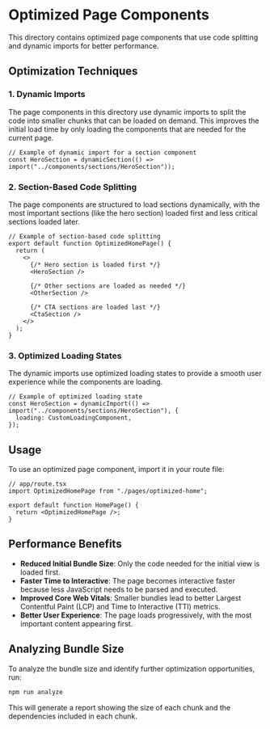 # Optimized Page Components

This directory contains optimized page components that use code splitting and dynamic imports for better performance.

## Optimization Techniques

### 1. Dynamic Imports

The page components in this directory use dynamic imports to split the code into smaller chunks that can be loaded on demand. This improves the initial load time by only loading the components that are needed for the current page.

```tsx
// Example of dynamic import for a section component
const HeroSection = dynamicSection(() => import("../components/sections/HeroSection"));
```

### 2. Section-Based Code Splitting

The page components are structured to load sections dynamically, with the most important sections (like the hero section) loaded first and less critical sections loaded later.

```tsx
// Example of section-based code splitting
export default function OptimizedHomePage() {
  return (
    <>
      {/* Hero section is loaded first */}
      <HeroSection />

      {/* Other sections are loaded as needed */}
      <OtherSection />

      {/* CTA sections are loaded last */}
      <CtaSection />
    </>
  );
}
```

### 3. Optimized Loading States

The dynamic imports use optimized loading states to provide a smooth user experience while the components are loading.

```tsx
// Example of optimized loading state
const HeroSection = dynamicImport(() => import("../components/sections/HeroSection"), {
  loading: CustomLoadingComponent,
});
```

## Usage

To use an optimized page component, import it in your route file:

```tsx
// app/route.tsx
import OptimizedHomePage from "./pages/optimized-home";

export default function HomePage() {
  return <OptimizedHomePage />;
}
```

## Performance Benefits

- **Reduced Initial Bundle Size**: Only the code needed for the initial view is loaded first.
- **Faster Time to Interactive**: The page becomes interactive faster because less JavaScript needs to be parsed and executed.
- **Improved Core Web Vitals**: Smaller bundles lead to better Largest Contentful Paint (LCP) and Time to Interactive (TTI) metrics.
- **Better User Experience**: The page loads progressively, with the most important content appearing first.

## Analyzing Bundle Size

To analyze the bundle size and identify further optimization opportunities, run:

```bash
npm run analyze
```

This will generate a report showing the size of each chunk and the dependencies included in each chunk.
